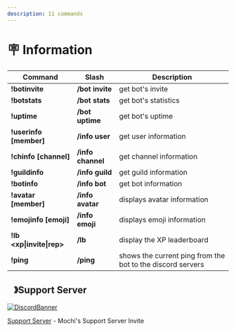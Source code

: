 ```yaml
---
description: 11 commands
---
```


# 🪧 Information

| Command                    | Slash             | Description                                                |
| -------------------------- | ----------------- | ---------------------------------------------------------- |
| **!botinvite**             | **/bot invite**   | get bot's invite                                           |
| **!botstats**              | **/bot stats**    | get bot's statistics                                       |
| **!uptime**                | **/bot uptime**   | get bot's uptime                                           |
| **!userinfo \[member]**    | **/info user**    | get user information                                       |
| **!chinfo \[channel]**     | **/info channel** | get channel information                                    |
| **!guildinfo**             | **/info guild**   | get guild information                                      |
| **!botinfo**               | **/info bot**     | get bot information                                        |
| **!avatar \[member]**      | **/info avatar**  | displays avatar information                                |
| **!emojinfo \[emoji]**     | **/info emoji**   | displays emoji information                                 |
| **!lb \<xp\|invite\|rep>** | **/lb**           | display the XP leaderboard                                 |
| **!ping**                  | **/ping**         | shows the current ping from the bot to the discord servers |


## <img src="https://cdn.discordapp.com/emojis/1036083490292244493.png" width="15px" height="15px">》Support Server
[![DiscordBanner](https://invidget.switchblade.xyz/uMgS9evnmv)](https://discord.gg/uMgS9evnmv)

[Support Server](https://discord.gg/uMgS9evnmv) - Mochi's Support Server Invite
